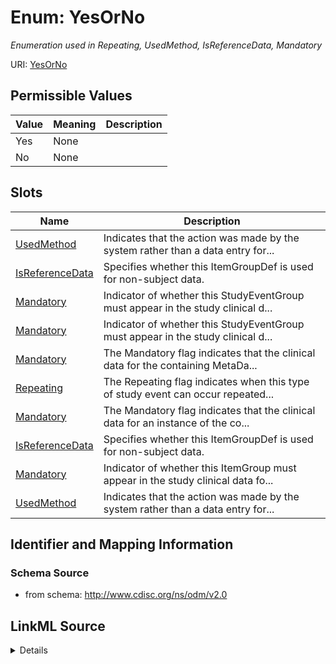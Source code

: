 # Enum: YesOrNo




_Enumeration used in Repeating, UsedMethod, IsReferenceData, Mandatory_



URI: [YesOrNo](YesOrNo)

## Permissible Values

| Value | Meaning | Description |
| --- | --- | --- |
| Yes | None |  |
| No | None |  |




## Slots

| Name | Description |
| ---  | --- |
| [UsedMethod](UsedMethod.md) | Indicates that the action was made by the system rather than a data entry for... |
| [IsReferenceData](IsReferenceData.md) | Specifies whether this ItemGroupDef is used for non-subject data. |
| [Mandatory](Mandatory.md) | Indicator of whether this StudyEventGroup must appear in the study clinical d... |
| [Mandatory](Mandatory.md) | Indicator of whether this StudyEventGroup must appear in the study clinical d... |
| [Mandatory](Mandatory.md) | The Mandatory flag indicates that the clinical data for the containing MetaDa... |
| [Repeating](Repeating.md) | The Repeating flag indicates when this type of study event can occur repeated... |
| [Mandatory](Mandatory.md) | The Mandatory flag indicates that the clinical data for an instance of the co... |
| [IsReferenceData](IsReferenceData.md) | Specifies whether this ItemGroupDef is used for non-subject data. |
| [Mandatory](Mandatory.md) | Indicator of whether this ItemGroup must appear in the study clinical data fo... |
| [UsedMethod](UsedMethod.md) | Indicates that the action was made by the system rather than a data entry for... |






## Identifier and Mapping Information







### Schema Source


* from schema: http://www.cdisc.org/ns/odm/v2.0




## LinkML Source

<details>
```yaml
name: YesOrNo
description: Enumeration used in Repeating, UsedMethod, IsReferenceData, Mandatory
from_schema: http://www.cdisc.org/ns/odm/v2.0
rank: 1000
permissible_values:
  'Yes':
    text: 'Yes'
    is_a: YesOrNo
  'No':
    text: 'No'
    is_a: YesOrNo

```
</details>
